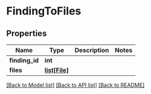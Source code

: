 # FindingToFiles

## Properties
Name | Type | Description | Notes
------------ | ------------- | ------------- | -------------
**finding_id** | **int** |  | 
**files** | [**list[File]**](File.md) |  | 

[[Back to Model list]](../README.md#documentation-for-models) [[Back to API list]](../README.md#documentation-for-api-endpoints) [[Back to README]](../README.md)


